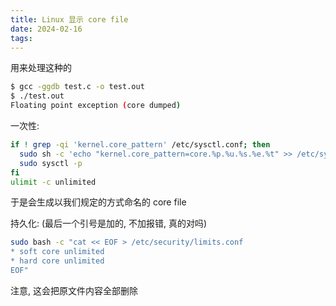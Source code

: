 ```yaml
---
title: Linux 显示 core file
date: 2024-02-16
tags:
---
```

用来处理这种的
```bash
$ gcc -ggdb test.c -o test.out
$ ./test.out
Floating point exception (core dumped)
```


一次性:
```bash
if ! grep -qi 'kernel.core_pattern' /etc/sysctl.conf; then
  sudo sh -c 'echo "kernel.core_pattern=core.%p.%u.%s.%e.%t" >> /etc/sysctl.conf'
  sudo sysctl -p
fi
ulimit -c unlimited
```
于是会生成以我们规定的方式命名的 core file

持久化: (最后一个引号是加的, 不加报错, 真的对吗)
```bash
sudo bash -c "cat << EOF > /etc/security/limits.conf
* soft core unlimited
* hard core unlimited
EOF"
```
注意, 这会把原文件内容全部删除